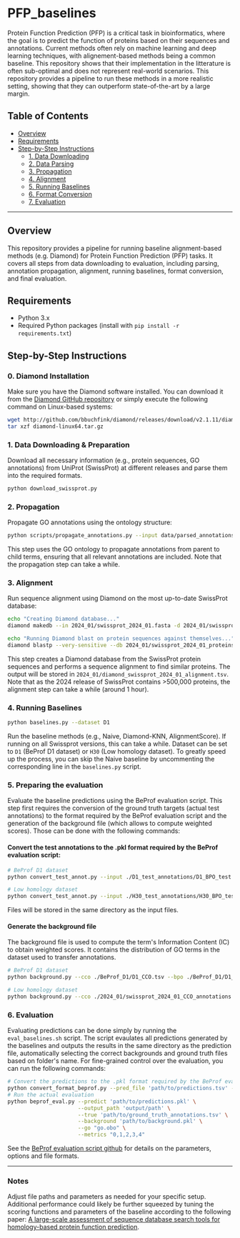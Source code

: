 # PFP_baselines

Protein Function Prediction (PFP) is a critical task in bioinformatics, where the goal is to predict the function of proteins based on their sequences and annotations.
Current methods often rely on machine learning and deep learning techniques, with alignement-based methods being a common baseline.
This repository shows that their implementation in the litterature is often sub-optimal and does not represent real-world scenarios. This repository provides a pipeline to run these methods in a more realistic setting, showing that they can outperform state-of-the-art by a large margin.


## Table of Contents

- [Overview](#overview)
- [Requirements](#requirements)
- [Step-by-Step Instructions](#step-by-step-instructions)
  - [1. Data Downloading](#1-data-downloading)
  - [2. Data Parsing](#2-data-parsing)
  - [3. Propagation](#3-propagation)
  - [4. Alignment](#4-alignment)
  - [5. Running Baselines](#5-running-baselines)
  - [6. Format Conversion](#6-format-conversion)
  - [7. Evaluation](#7-evaluation)

---

## Overview

This repository provides a pipeline for running baseline alignment-based methods (e.g. Diamond) for Protein Function Prediction (PFP) tasks. It covers all steps from data downloading to evaluation, including parsing, annotation propagation, alignment, running baselines, format conversion, and final evaluation.

## Requirements

- Python 3.x
- Required Python packages (install with `pip install -r requirements.txt`)

## Step-by-Step Instructions

### 0. Diamond Installation
Make sure you have the Diamond software installed.
You can download it from the [Diamond GitHub repository](http://github.com/bbuchfink/diamond) or simply execute the following command on Linux-based systems:

```sh
wget http://github.com/bbuchfink/diamond/releases/download/v2.1.11/diamond-linux64.tar.gz
tar xzf diamond-linux64.tar.gz
```

### 1. Data Downloading & Preparation

Download all necessary information (e.g., protein sequences, GO annotations) from UniProt (SwissProt) at different releases and parse them into the required formats.

```sh
python download_swissprot.py
```

### 2. Propagation
Propagate GO annotations using the ontology structure:

```sh
python scripts/propagate_annotations.py --input data/parsed_annotations.tsv --ontology data/go.obo --output data/propagated_annotations.tsv
```
This step uses the GO ontology to propagate annotations from parent to child terms, ensuring that all relevant annotations are included.
Note that the propagation step can take a while.

### 3. Alignment
Run sequence alignment using Diamond on the most up-to-date SwissProt database:

```sh
echo "Creating Diamond database..."
diamond makedb --in 2024_01/swissprot_2024_01.fasta -d 2024_01/swissprot_2024_01_proteins_set

echo "Running Diamond blast on protein sequences against themselves..."
diamond blastp --very-sensitive --db 2024_01/swissprot_2024_01_proteins_set.dmnd --query 2024_01/swissprot_2024_01.fasta --out 2024_01/diamond_swissprot_2024_01_alignment.tsv -e 0.001 --ultra-sensitive
```
This step creates a Diamond database from the SwissProt protein sequences and performs a sequence alignment to find similar proteins. The output will be stored in `2024_01/diamond_swissprot_2024_01_alignment.tsv`.
Note that as the 2024 release of SwissProt contains >500,000 proteins, the alignment step can take a while (around 1 hour).

### 4. Running Baselines
```sh
python baselines.py --dataset D1
```
Run the baseline methods (e.g., Naive, Diamond-KNN, AlignmentScore). If running on all Swissprot versions, this can take a while. Dataset can be set to `D1` (BeProf D1 dataset) or `H30` (Low homology dataset).
To greatly speed up the process, you can skip the Naive baseline by uncommenting the corresponding line in the `baselines.py` script.


### 5. Preparing the evaluation
Evaluate the baseline predictions using the BeProf evaluation script.
This step first requires the conversion of the ground truth targets (actual test annotations) to the format required by the BeProf evaluation script and the generation of the background file (which allows to compute weighted scores).
Those can be done with the following commands:

#### Convert the test annotations to the .pkl format required by the BeProf evaluation script:
```sh
# BeProf D1 dataset
python convert_test_annot.py --input ./D1_test_annotations/D1_BPO_test.tsv ./D1_test_annotations/D1_CCO_test.tsv ./D1_test_annotations/D1_MFO_test.tsv

# Low homology dataset
python convert_test_annot.py --input ./H30_test_annotations/H30_BPO_test.tsv ./H30_test_annotations/H30_CCO_test.tsv ./H30_test_annotations/H30_MFO_test.tsv
```
Files will be stored in the same directory as the input files.

#### Generate the background file
The background file is used to compute the term's Information Content (IC) to obtain weighted scores. It contains the distribution of GO terms in the dataset used to transfer annotations.
```sh
# BeProf D1 dataset
python background.py --cco ./BeProf_D1/D1_CCO.tsv --bpo ./BeProf_D1/D1_BPO.tsv --mfo ./BeProf_D1/D1_MFO.tsv --output ./background/background_D1.pkl --test_cco ./D1_test_annotations/D1_BPO_test.tsv --test_bpo ./D1_test_annotations/D1_BPO_test.tsv --test_mfo ./D1_test_annotations/D1_MFO_test.tsv

# Low homology dataset
python background.py --cco ./2024_01/swissprot_2024_01_CCO_annotations.tsv --bpo ./2024_01/swissprot_2024_01_BPO_annotations.tsv --mfo ./2024_01/swissprot_2024_01_MFO_annotations.tsv --test_cco ./H30_test_annotations/H30_BPO_test.tsv --test_bpo ./H30_test_annotations/H30_BPO_test.tsv --test_mfo ./H30_test_annotations/H30_MFO_test.tsv --output ./background/background_2024_01.pkl
```

### 6. Evaluation
Evaluating predictions can be done simply by running the `eval_baselines.sh` script. The script evaulates all predictions generated by the baselines and outputs the results in the same directory as the prediction file, automatically selecting the correct backgrounds and ground truth files based on folder's name.
For fine-grained control over the evaluation, you can run the following commands:

```sh 
# Convert the predictions to the .pkl format required by the BeProf evaluation script
python convert_format_beprof.py --pred_file 'path/to/predictions.tsv' --pred_out 'path/to/predictions.pkl'
# Run the actual evaluation
python beprof_eval.py --predict 'path/to/predictions.pkl' \
                      --output_path 'output/path' \
                      --true 'path/to/ground_truth_annotations.tsv' \
                      --background 'path/to/background.pkl' \
                      --go "go.obo" \
                      --metrics "0,1,2,3,4"
```
See the  [BeProf evaluation script github](https://github.com/CSUBioGroup/BeProf/tree/main) for details on the parameters, options and file formats.

---

### Notes
Adjust file paths and parameters as needed for your specific setup.
Additional performance could likely be further squeezed by tuning the scoring functions and parameters of the baseline according to the following paper: [A large-scale assessment of sequence database search tools for homology-based protein function prediction](https://doi.org/10.1093/bib/bbae349).